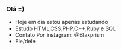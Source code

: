 ### Olá =)
- Hoje em dia estou apenas estudando<br/>
- Estudo HTML,CSS,PHP,C++,Ruby e SQL<br/>
- Contato Por instagram: @Blaxprism<br/>
- Ele/dele<br/>

